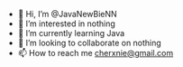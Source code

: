 - 👋 Hi, I’m @JavaNewBieNN
- 👀 I’m interested in nothing
- 🌱 I’m currently learning Java
- 💞️ I’m looking to collaborate on nothing
- 📫 How to reach me cherxnie@gmail.com

<!---
JavaNewBieNN/JavaNewBieNN is a ✨ special ✨ repository because its `README.md` (this file) appears on your GitHub profile.
You can click the Preview link to take a look at your changes.
--->
